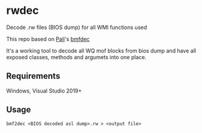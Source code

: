 # rwdec
Decode .rw files (BIOS dump) for all WMI functions used

This repo based on [Pali](https://github.com/pali)'s [bmfdec](https://github.com/pali/bmfdec)

It's a working tool to decode all WQ mof blocks from bios dump and have all exposed classes, methods and argumets into one place.

## Requirements

Windows, Visual Studio 2019+

## Usage

`bmf2dec <BIOS decoded asl dump>.rw > <output file>`
